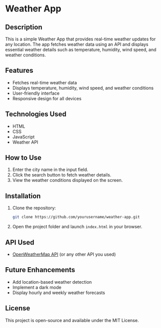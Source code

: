 # Weather App

## Description
This is a simple Weather App that provides real-time weather updates for any location. The app fetches weather data using an API and displays essential weather details such as temperature, humidity, wind speed, and weather conditions.

## Features
- Fetches real-time weather data
- Displays temperature, humidity, wind speed, and weather conditions
- User-friendly interface
- Responsive design for all devices

## Technologies Used
- HTML
- CSS
- JavaScript
- Weather API

## How to Use
1. Enter the city name in the input field.
2. Click the search button to fetch weather details.
3. View the weather conditions displayed on the screen.

## Installation
1. Clone the repository:
   ```bash
   git clone https://github.com/yourusername/weather-app.git
   ```
2. Open the project folder and launch `index.html` in your browser.

## API Used
- [OpenWeatherMap API](https://openweathermap.org/) (or any other API you used)

## Future Enhancements
- Add location-based weather detection
- Implement a dark mode
- Display hourly and weekly weather forecasts

## License
This project is open-source and available under the MIT License.

